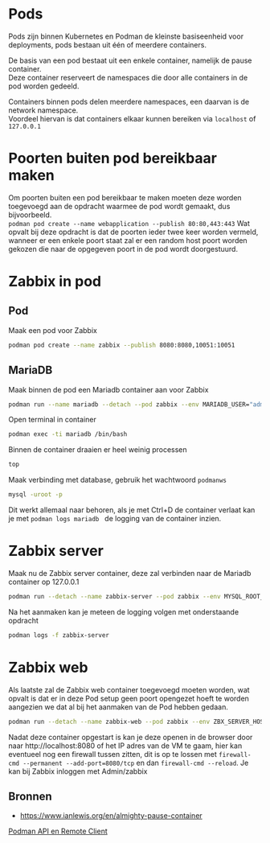 # Pods
Pods zijn binnen Kubernetes en Podman de kleinste basiseenheid voor deployments, pods bestaan uit één of meerdere containers.

De basis van een pod bestaat uit een enkele container, namelijk de pause container.  
Deze container reserveert de namespaces die door alle containers in de pod worden gedeeld.

Containers binnen pods delen meerdere namespaces, een daarvan is de network namespace.  
Voordeel hiervan is dat containers elkaar kunnen bereiken via `localhost` of `127.0.0.1`

# Poorten buiten pod bereikbaar maken
Om poorten buiten een pod bereikbaar te maken moeten deze worden toegevoegd aan de opdracht waarmee de pod wordt gemaakt, dus bijvoorbeeld.  
`podman pod create --name webapplication --publish 80:80,443:443`
Wat opvalt bij deze opdracht is dat de poorten ieder twee keer worden vermeld, wanneer er een enkele poort staat zal er een random host poort worden gekozen die naar de opgegeven poort in de pod wordt doorgestuurd.

# Zabbix in pod

## Pod
Maak een pod voor Zabbix
```sh
podman pod create --name zabbix --publish 8080:8080,10051:10051
```

## MariaDB
Maak binnen de pod een Mariadb container aan voor Zabbix
```sh
podman run --name mariadb --detach --pod zabbix --env MARIADB_USER="admin" --env MARIADB_PASSWORD="podmanws" --env MARIADB_ROOT_PASSWORD="podmanws" mariadb:latest
```
Open terminal in container
```sh
podman exec -ti mariadb /bin/bash
```
Binnen de container draaien er heel weinig processen
```sh
top
```
Maak verbinding met database, gebruik het wachtwoord `podmanws`
```sh
mysql -uroot -p
```
Dit werkt allemaal naar behoren, als je met Ctrl+D de container verlaat kan je met `podman logs mariadb
` de logging van de container inzien.

# Zabbix server
Maak nu de Zabbix server container, deze zal verbinden naar de Mariadb container op 127.0.0.1
```sh
podman run --detach --name zabbix-server --pod zabbix --env MYSQL_ROOT_PASSWORD="podmanws" --env DB_SERVER_HOST="127.0.0.1" --env MYSQL_USER="admin" --env MYSQL_PASSWORD="podmanws" zabbix/zabbix-server-mysql:alpine-trunk
```
Na het aanmaken kan je meteen de logging volgen met onderstaande opdracht
```sh
podman logs -f zabbix-server
```

# Zabbix web
Als laatste zal de Zabbix web container toegevoegd moeten worden, wat opvalt is dat er in deze Pod setup geen poort opengezet hoeft te worden aangezien we dat al bij het aanmaken van de Pod hebben gedaan.
```sh
podman run --detach --name zabbix-web --pod zabbix --env ZBX_SERVER_HOST="localhost" --env PHP_TZ="Europe/Amsterdam"  --env DB_SERVER_HOST="127.0.0.1" --env MYSQL_USER="admin" --env MYSQL_PASSWORD="podmanws" zabbix/zabbix-web-nginx-mysql:alpine-trunk
```
Nadat deze container opgestart is kan je deze openen in de browser door naar http://localhost:8080 of het IP adres van de VM te gaam, hier kan eventueel nog een firewall tussen zitten, dit is op te lossen met `firewall-cmd --permanent --add-port=8080/tcp` en dan `firewall-cmd --reload`.
Je kan bij Zabbix inloggen met Admin/zabbix


## Bronnen
- https://www.ianlewis.org/en/almighty-pause-container

[Podman API en Remote Client](08-api-remote-client.md)
